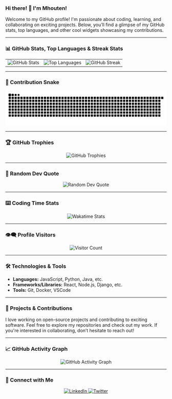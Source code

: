 ### Hi there! 👋 I'm Mhouten!

Welcome to my GitHub profile! I'm passionate about coding, learning, and collaborating on exciting projects. Below, you’ll find a glimpse of my GitHub stats, top languages, and other cool widgets showcasing my contributions.

---

### 📊 GitHub Stats, Top Languages & Streak Stats

<p align="center">
<table>
  <tr>
    <td><img src="https://github-readme-stats.vercel.app/api?username=mhouten&show_icons=true&theme=dracula&hide=stars,issues" alt="GitHub Stats" /></td>
    <td><img src="https://github-readme-stats.vercel.app/api/top-langs/?username=mhouten&layout=compact&hide_title=1&card_width=300" alt="Top Languages" /></td>
    <td><img src="https://github-readme-streak-stats.herokuapp.com/?user=mhouten&theme=dracula" alt="GitHub Streak" /></td>
  </tr>
</table>
</p>

---

### 🐍 Contribution Snake

<p align="center">
  <img src="https://github.com/mhouten/mhouten/blob/output/github-contribution-grid-snake.svg" alt="Contribution Snake" />
</p>

---

### 🏆 GitHub Trophies 

<p align="center">
  <img src="https://github-profile-trophy.vercel.app/?username=mhouten&theme=dracula" alt="GitHub Trophies" />
</p>

---

### 💬 Random Dev Quote

<p align="center">
  <img src="https://quotes-github-readme.vercel.app/api?type=horizontal&theme=dracula" alt="Random Dev Quote" />
</p>

---

### ⌨️ Coding Time Stats

<p align="center">
  <img src="https://github-readme-stats.vercel.app/api/wakatime?username=mhouten&theme=dracula" alt="Wakatime Stats" />
</p>

---

### 👁️‍🗨️ Profile Visitors

<p align="center">
  <img src="https://profile-counter.glitch.me/mhouten/count.svg" alt="Visitor Count" />
</p>

---

### 🛠️ Technologies & Tools

- **Languages:** JavaScript, Python, Java, etc.
- **Frameworks/Libraries:** React, Node.js, Django, etc.
- **Tools:** Git, Docker, VSCode

---

### 🚀 Projects & Contributions

I love working on open-source projects and contributing to exciting software. Feel free to explore my repositories and check out my work. If you're interested in collaborating, don’t hesitate to reach out!

---

### 📈 GitHub Activity Graph

<p align="center">
  <img src="https://activity-graph.herokuapp.com/graph?username=mhouten&theme=dracula&hide_border=true" alt="GitHub Activity Graph" />
</p>

---

### 🔗 Connect with Me

<p align="center">
  <a href="https://www.linkedin.com/in/yourlinkedin/">
    <img src="https://img.shields.io/badge/LinkedIn-blue?style=for-the-badge&logo=linkedin&labelColor=blue" alt="LinkedIn" />
  </a>
  <a href="https://twitter.com/yourtwitter">
    <img src="https://img.shields.io/badge/Twitter-blue?style=for-the-badge&logo=twitter&labelColor=blue" alt="Twitter" />
  </a>
</p>
